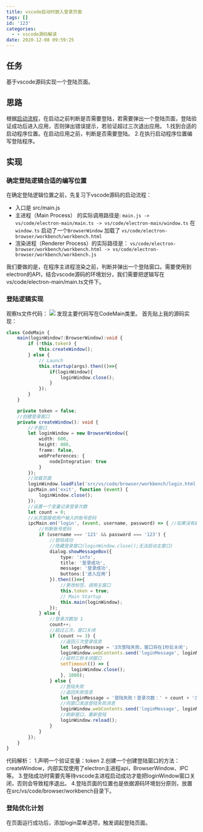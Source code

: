 ```yaml
---
title: vscode启动时嵌入登录页面
tags: []
id: '123'
categories:
  - - vscode源码解读
date: 2020-12-08 09:59:25
---
```




## 任务

基于vscode源码实现一个登陆页面。

## 思路

根据[启动流程](https://cloud.tencent.com/developer/article/1454979 "启动流程")，在启动之前判断是否需要登陆，若需要弹出一个登陆页面，登陆验证成功后进入应用，否则弹出错误提示，若验证超过三次退出应用。 1.找到合适的启动程序位置。在启动应用之前，判断是否需要登陆。 2.在执行启动程序位置编写登陆程序。

## 实现

### 确定登陆逻辑合适的编写位置

在确定登陆逻辑位置之前，先复习下vscode源码的启动流程：

*   入口是 src/main.js
*   主进程（Main Process） 的实际调用路径是: `main.js -> vs/code/electron-main/main.ts -> vs/code/electron-main/window.ts` 在 `window.ts` 启动了一个`BrowserWindow` 加载了 `vs/code/electron-browser/workbench/workbench.html`
*   渲染进程（Renderer Process）的实际路径是： `vs/code/electron-browser/workbench/workbench.html -> vs/code/electron-browser/workbench/workbench.js`

我们要做的是，在程序主进程渲染之前，判断并弹出一个登陆窗口。需要使用到electron的API，结合vscode源码的环境划分，我们需要把逻辑写在vs/code/electron-main/main.ts文件下。

### 登陆逻辑实现

观察ts文件代码： ![](../images/uploads/sites/2/2020/12/image-20201207195618170.png) 发现主要代码写在CodeMain类里。 首先贴上我的源码实现：

```typescript
class CodeMain {
    main(loginWindow?:BrowserWindow):void {
        if (!this.token) {
            this.createWindow();
        } else {
            // Launch
            this.startup(args).then(()=>{
                if(loginWindow){
                    loginWindow.close();
                }
            });
        }
    }

    private token = false;
    //创建登录窗口
    private createWindow(): void {
        //子窗口
        let loginWindow = new BrowserWindow({
            width: 600,
            height: 800,
            frame: false,
            webPreferences: {
                nodeIntegration: true
            }
        });
        //加载页面
        loginWindow.loadFile('src/vs/code/browser/workbench/login.html');
        ipcMain.on('exit', function (event) {
            loginWindow.close();
        });
        //设置一个变量记录登录次数
        let count = 0;
        //从页面接收用户输入的账号密码
        ipcMain.on('login', (event, username, password) => { //如果没有数据需要传，可以不写参数
            //判断账号密码
            if (username === '123' && password === '123') {
                //登陆成功
                //隐藏登录窗口(loginWindow.close();无法启动主窗口)
                dialog.showMessageBox({
                    type: 'info',
                    title: '登录成功',
                    message: '登录成功',
                    buttons:['进入应用']
                }).then(()=>{
                    //更改标签，调用主窗口
                    this.token = true;
                    // Main Startup
                    this.main(loginWindow);
                });
            } else {
                //登录次数加 1
                count++;
                //超过三次，窗口关闭
                if (count >= 3) {
                    //返回三次登录信息
                    let loginMessage = '3次登陆失败，窗口将在1秒后关闭';
                    loginWindow.webContents.send('loginMessage', loginMessage);
                    //延时三秒关闭窗口
                    setTimeout(() => {
                        loginWindow.close();
                    }, 1000);
                } else {
                    //登陆失败
                    //返回失败信息
                    let loginMessage = '登陆失败！登录次数：' + count + '次，共有3次！';
                    //向窗口发送登陆失败消息
                    loginWindow.webContents.send('loginMessage', loginMessage);
                    //刷新窗口，重新登陆
                    loginWindow.reload();
                }
            }
        });
    }
}
```

代码解析： 1.声明一个验证变量：token 2.创建一个创建登陆窗口的方法：createWindow，内部实现使用了electron主进程api，BrowserWindow、IPC等。 3.登陆成功时需要先等待vscode主进程启动成功才能把loginWindow窗口关闭，否则会导致程序退出。 4.登陆页面的位置也是依据源码环境划分原则，放置在src/vs/code/browser/workbench目录下。

### 登陆优化计划

在页面运行成功后，添加login菜单选项，触发调起登陆页面。